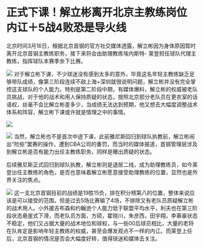 # 正式下课！解立彬离开北京主教练岗位 内讧＋5战4败恐是导火线

北京时间3月16日，根据北京首钢的官方社交媒体透露，解立彬因为身体原因暂时离开北京首钢主教练职务，接下来将会由助理教练埃内斯特-
莱登担任球队代理主教练，指挥球队本赛季余下比赛。

![](https://inews.gtimg.com/news_bt/O1E1n5F-E3CF5v10wtMXSXVjqNnnozZZ4NdHx-ZLJTmKAAA/1000)
对于解立彬下课，不少球迷没有感到太多的意外，毕竟这名年轻主教练缺乏足够带队成绩，像第三阶段连续不敌上海+深圳就很说明问题，解立彬并没有完全掌控这支球队的个人能力。特别是第二阶段中期，有媒体爆料，解立彬的权威被老队员挑战，对于他的战术和用人保持质疑的状态，按照北京部分老队员在更衣室的话语权，丝毫不会比解立彬差多少，当成绩无法达到预期，他又想去大幅度调整战术体系和阵容，解立彬下课或许就是情理之中的事情。

![](https://inews.gtimg.com/news_bt/O4E_YJUOE8NwQJHexonlAHYFF0px6idSGFmJYHlwFJ2gsAA/1000)

![](https://inews.gtimg.com/news_bt/OrVgF50jYMr1fbU6fo9E794bFbCxGPv7QIoXms5nBJTbMAA/1000)
当然，解立彬也不是首次中途下课，此前雅尼斯回归到球队执教前，解立彬闹出“险些”罢赛的操作，遭到CBA公司的重罚，而当时的媒体报道，首钢管理层涉及到解立彬是否有能力出任主教练职务，同样是曝出质疑的状态。

后续雅尼斯正式回归到球队执教，解立彬则是退居二线，成为助理教练员，如今莱登出任主教练的角色，是否也意味着解立彬愿意接受助理教练的位置，显然也是外界关注的焦点。

![](https://inews.gtimg.com/news_bt/OJdSKgtqzxBgZPCJv1tjTSa2IQkUcLYr-0K0ML9Gb6-AkAA/1000)
这一支北京首钢目前的战绩是19胜15负，排在积分榜第八的位置，整体来说应该是可以接受的范围，但是过去5场比赛输了4场，不排除又有老队员质疑解立彬的战术用人。小外援吉布森和约翰逊个人能力低于联盟平均水平，利夫也在第三阶段状态悬崖式下滑，而老队员方面，方硕，翟晓川，朱彦西，田宇翔，李慕豪状态不稳定，他们又占据大量的战术地位和球权，与一些00后球员相比，大量的老将在队肯定是影响年轻主教练的权威，甚至会爆发观点不一样的内讧。而莱登上任后，北京首钢的情况是否会大幅度好转，值得球迷和媒体去关注。

